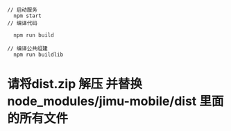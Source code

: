 
```
// 启动服务
  npm start
// 编译代码

  npm run build 

// 编译公共组建
  npm run buildlib
```
# 请将dist.zip 解压 并替换 node_modules/jimu-mobile/dist 里面的所有文件